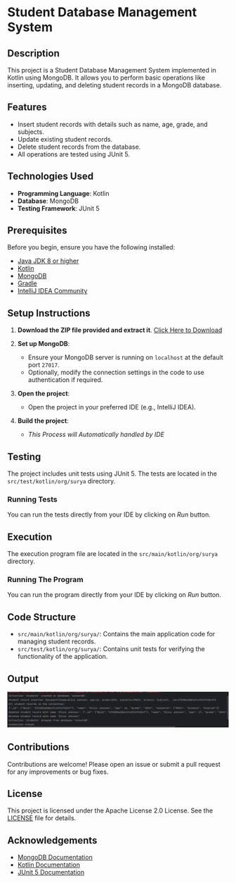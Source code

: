 # Student Database Management System

## Description
This project is a Student Database Management System implemented in Kotlin using MongoDB. It allows you to perform basic operations like inserting, updating, and deleting student records in a MongoDB database.

## Features
- Insert student records with details such as name, age, grade, and subjects.
- Update existing student records.
- Delete student records from the database.
- All operations are tested using JUnit 5.

## Technologies Used
- **Programming Language**: Kotlin
- **Database**: MongoDB
- **Testing Framework**: JUnit 5

## Prerequisites
Before you begin, ensure you have the following installed:
- [Java JDK 8 or higher](https://www.oracle.com/java/technologies/javase-jdk11-downloads.html)
- [Kotlin](https://kotlinlang.org/docs/command-line.html)
- [MongoDB](https://www.mongodb.com/try/download/community)
- [Gradle](https://gradle.org/install/)
- [IntelliJ IDEA Community](https://www.jetbrains.com/idea/download/)

## Setup Instructions

1. **Download the ZIP file provided and extract it**.
   [Click Here to Download](Kotlin_with_MongoDB.zip?raw=true)

2. **Set up MongoDB**:
   - Ensure your MongoDB server is running on `localhost` at the default port `27017`. 
   - Optionally, modify the connection settings in the code to use authentication if required.

3. **Open the project**:
   - Open the project in your preferred IDE (e.g., IntelliJ IDEA).

4. **Build the project**:
   - _This Process will Automatically handled by IDE_

## Testing

The project includes unit tests using JUnit 5. The tests are located in the `src/test/kotlin/org/surya` directory.

### Running Tests
You can run the tests directly from your IDE by clicking on _Run_ button.

## Execution

The execution program file are located in the `src/main/kotlin/org/surya` directory.

### Running The Program
You can run the program directly from your IDE by clicking on _Run_ button.

## Code Structure
- `src/main/kotlin/org/surya/`: Contains the main application code for managing student records.
- `src/test/kotlin/org/surya/`: Contains unit tests for verifying the functionality of the application.

## Output
![Execution Output](Output.png)

## Contributions
Contributions are welcome! Please open an issue or submit a pull request for any improvements or bug fixes.

## License
This project is licensed under the Apache License 2.0 License. See the [LICENSE](LICENSE) file for details.

## Acknowledgements
- [MongoDB Documentation](https://docs.mongodb.com/)
- [Kotlin Documentation](https://kotlinlang.org/docs/home.html)
- [JUnit 5 Documentation](https://junit.org/junit5/docs/current/user-guide/)
